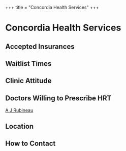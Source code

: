 +++
title = "Concordia Health Services"
+++

# Concordia Health Services
## Accepted Insurances
## Waitlist Times
## Clinic Attitude
## Doctors Willing to Prescribe HRT
[A J Rubineau](@/blog/doctors/doctor-template.md)
## Location
## How to Contact

